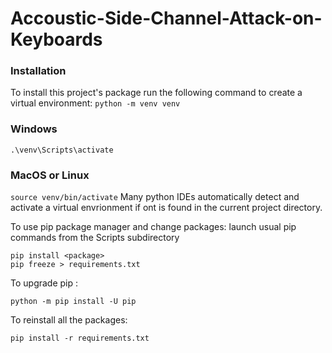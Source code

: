 # Accoustic-Side-Channel-Attack-on-Keyboards

### Installation

To install this project's package run the following command to create a virtual environment:
`
python -m venv venv
`

### Windows
`
.\venv\Scripts\activate
`


### MacOS or Linux
`
source venv/bin/activate
`
Many python IDEs automatically detect and activate a virtual envrionment if ont is found in the current project directory.

To use pip package manager and change packages:
launch usual pip commands from the Scripts subdirectory

```
pip install <package>
pip freeze > requirements.txt
```

To upgrade pip :
```
python -m pip install -U pip
```

To reinstall all the packages:
```
pip install -r requirements.txt
```

